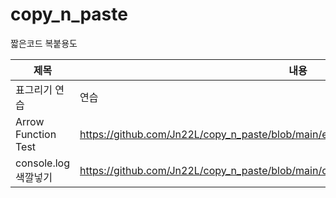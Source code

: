 # copy_n_paste
짧은코드 복붙용도

|제목|내용|
|------|-----|
|표그리기 연습|연습 |
|Arrow Function Test|<https://github.com/Jn22L/copy_n_paste/blob/main/es6_arrow_function_test>|
|console.log 색깔넣기|<https://github.com/Jn22L/copy_n_paste/blob/main/console.log.%EC%83%89%EA%B9%94>|
